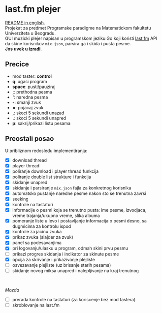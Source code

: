 # last.fm plejer
[README in english](README.md). <br>
Projekat za predmet Programske paradigme na Matematickom fakultetu Univerziteta u Beogradu. <br>
GUI muzicki plejer napisan u programskom jeziku Go koji koristi [last.fm](https://www.last.fm/) API da skine korisnikov `mix.json`, parsira ga i skida i pusta pesme. <br>
**Jos uvek u izradi**.

## Precice
- mod taster: **control**
- **q**: ugasi program
- **space**: pusti/pauziraj
- **;**: prethodna pesma
- **'**: naredna pesma
- **-**: smanji zvuk
- **=**: pojacaj zvuk
- **,**: skoci 5 sekundi unazad
- **.**: skoci 5 sekundi unapred
- **p**: sakrij/prikazi listu pesama


## Preostali posao
U pribliznom redosledu implementiranja:
- [x] download thread
- [x] player thread
- [x] poliranje download i player thread funkcija
- [x] poliranje double list strukture i funkcija
- [x] skidanje unapred
- [x] skidanje i parsiranje `mix.json` fajla za konkretnog korisnika
- [x] automatsko pustanje naredne pesme nakon sto se trenutna zavrsi
- [x] seeking
- [x] kontrole na tastaturi
- [x] informacije o pesmi koja se trenutno pusta: ime pesme, izvodjaca, vreme trajanja/ukupno vreme, slika albuma
- [x] pomeranje liste u levo i postavljanje informacija o pesmi desno, sa dugmicima za kontrolu ispod
- [x] kontrole za jacinu zvuka
- [x] prikaz zvuka (slajder za zvuk)
- [x] panel sa podesavanjima
- [x] pri logovanju/ulasku u program, odmah skini prvu pesmu
- [ ] prikazi progres skidanja i indikator za skinute pesme
- [x] opcija za skrivanje i prikazivanje plejliste
- [ ] osvezavanje plejliste (uz brisanje starih pesama)
- [ ] skidanje novog miksa unapred i nalepljivanje na kraj trenutnog
<br>

*Mozda*

- [ ] prerada kontrole na tastaturi (za koriscenje bez mod tastera)
- [ ] skroblovanje na last.fm